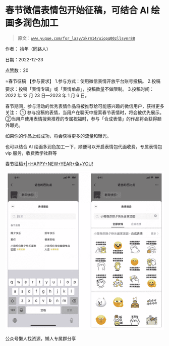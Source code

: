 # 春节微信表情包开始征稿，可结合 AI 绘画多润色加工

> 原文：[`www.yuque.com/for_lazy/xkrm14/uiopq00zllsynr88`](https://www.yuque.com/for_lazy/xkrm14/uiopq00zllsynr88)



作者： 拾年（同路人）



日期：2022-12-23



点赞数：20

<ne-card data-card-name="hr" data-card-type="block" id="UHa8G" data-event-boundary="card">

⭐春节征稿 【参与要求】 1.参与方式：使用微信表情开放平台账号投稿。 2.投稿要求：投稿「表情专辑」或「表情单品」，投稿数量不做限制。 3.投稿时间：2022 年 12 月 23 日—2023 年 1 月 6 日。



春节期间，参与活动的优秀表情作品将被推荐给可能感兴趣的微信用户，获得更多关注： ① 参与投稿的表情，当用户在聊天中搜索春节表情时，将会被优先展示。 ②当用户使用表情搜索推荐的专属祝福时，参与「合成表情」的作品将会获得额外曝光。



如果你的作品上线成功，将会获得更多的流量和曝光。



也可以结合 AI 绘画多润色加工一下，顺便可以开启表情包代画收费，专属表情包 vip 服务，收费教学社群等



[春节征稿+|+HAPPY+NEW+YEAR+兔+YOU!](https://mp.weixin.qq.com/s/42CHwBWmobrobam6n2sZpA)



<ne-card data-card-name="image" data-card-type="inline" id="Csmtx" data-event-boundary="card">![](img/1be2b38a18d255a5ab671d55273b5ab8.png)</ne-card>

<ne-card data-card-name="hr" data-card-type="block" id="VL83E" data-event-boundary="card">

公众号懒人找资源，懒人专属群分享

</ne-card></ne-card>